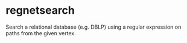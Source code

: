 # regnetsearch
Search a relational database (e.g. DBLP) using a regular expression on paths from the given vertex.
